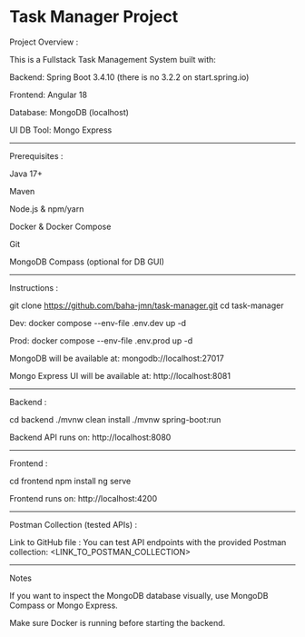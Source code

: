 # Task Manager Project

Project Overview :

This is a Fullstack Task Management System built with:

Backend: Spring Boot 3.4.10 (there is no 3.2.2 on start.spring.io)

Frontend: Angular 18

Database: MongoDB (localhost)

UI DB Tool: Mongo Express

--------------------------------------------------------------

Prerequisites :

Java 17+

Maven

Node.js & npm/yarn

Docker & Docker Compose

Git

MongoDB Compass (optional for DB GUI)

--------------------------------------------------------------

Instructions :

git clone https://github.com/baha-jmn/task-manager.git
cd task-manager

Dev:
docker compose --env-file .env.dev up -d

Prod:
docker compose --env-file .env.prod up -d

MongoDB will be available at:
mongodb://localhost:27017

Mongo Express UI will be available at:
http://localhost:8081

--------------------------------------------------------------
Backend :

cd backend
./mvnw clean install
./mvnw spring-boot:run

Backend API runs on:
http://localhost:8080

--------------------------------------------------------------
Frontend :

cd frontend
npm install
ng serve

Frontend runs on:
http://localhost:4200

--------------------------------------------------------------
Postman Collection (tested APIs) :

Link to GitHub file :
You can test API endpoints with the provided Postman collection:
<LINK_TO_POSTMAN_COLLECTION>


--------------------------------------------------------------
Notes

If you want to inspect the MongoDB database visually, use MongoDB Compass or Mongo Express.

Make sure Docker is running before starting the backend.
